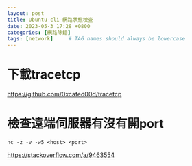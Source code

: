 ```yaml
---
layout: post
title: Ubuntu-cli-網路狀態檢查
date: 2023-05-3 17:28 +0800
categories: [網路除錯]
tags: [network]     # TAG names should always be lowercase
---
```



# 下載tracetcp
https://github.com/0xcafed00d/tracetcp

# 檢查遠端伺服器有沒有開port
```shell
nc -z -v -w5 <host> <port>
```
https://stackoverflow.com/a/9463554
